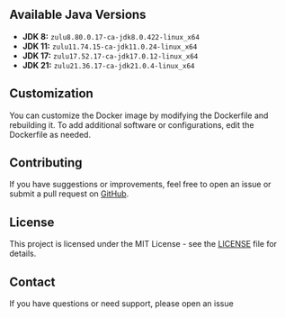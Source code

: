 
## Available Java Versions

- **JDK 8:** `zulu8.80.0.17-ca-jdk8.0.422-linux_x64`
- **JDK 11:** `zulu11.74.15-ca-jdk11.0.24-linux_x64`
- **JDK 17:** `zulu17.52.17-ca-jdk17.0.12-linux_x64`
- **JDK 21:** `zulu21.36.17-ca-jdk21.0.4-linux_x64`

## Customization

You can customize the Docker image by modifying the Dockerfile and rebuilding it. To add additional software or configurations, edit the Dockerfile as needed.

## Contributing

If you have suggestions or improvements, feel free to open an issue or submit a pull request on [GitHub](https://github.com/duncai233/minecraft-server-docker).

## License

This project is licensed under the MIT License - see the [LICENSE](LICENSE) file for details.

## Contact

If you have questions or need support, please open an issue
